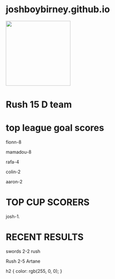 # joshboybirney.github.io                     

<img src="https://pbs.twimg.com/profile_images/3722346960/f4da4007e2a7b5fcf7e69d55e1f6b129_400x400.jpeg" width="203">
   

<h1>Rush 15 D team </h1>



<h1>top league goal scores </h1>
<p> fionn-8</p>
<p>  mamadou-8</p>
<p>  rafa-4</p>
<p>  colin-2</p>
<p>  aaron-2</p>




  <h1> TOP CUP SCORERS </h1>
  <p> josh-1. </p>
  
  
  
 <h1> RECENT RESULTS </h1>
 
 <p> swords 2-2 rush </p>
 <P> Rush 2-5 Artane </p>
 
h2 {
   color: rgb(255, 0, 0);
}





                                             


